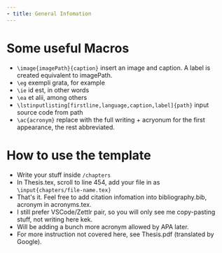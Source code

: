 ```yaml
---
- title: General Infomation
---
```


# Some useful Macros

- `\image{imagePath}{caption}` insert an image and caption. A label is created equivalent to imagePath.
- `\eg` exempli grata, for example
- `\ie` id est, in other words
- `\ea` et alii, among others
- `\lstinputlisting[firstline,language,caption,label]{path}` input source code from path
- `\ac{acronym}` replace with the full writing + acryonum for the first appearance, the rest abbreviated.

# How to use the template

- Write your stuff inside `/chapters`
- In Thesis.tex, scroll to line 454, add your file in as `\input{chapters/file-name.tex}`
- That's it. Feel free to add citation infomation into bibliography.bib, acronym in acronyms.tex.
- I still prefer VSCode/Zettlr pair, so you will only see me copy-pasting stuff, not writing here kek.
- Will be adding a bunch more acronym allowed by APA later.
- For more instruction not covered here, see Thesis.pdf (translated by Google).